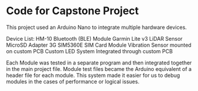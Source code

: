 # Code for Capstone Project

This project used an Arduino Nano to integrate multiple hardware devices.

Device List:
HM-10 Bluetooth (BLE) Module
Garmin Lite v3 LiDAR Sensor
MicroSD Adapter
3G SIM5360E SIM Card Module
Vibration Sensor mounted on custom PCB
Custom LED System Integrated through custom PCB

Each Module was tested in a separate program and then integrated together in the main project file.
Module test files became the Arduino equivalent of a header file for each module.
This system made it easier for us to debug modules in the cases of performance or logical issues. 


